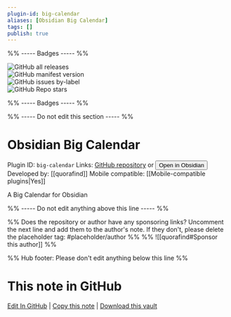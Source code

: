 ```yaml
---
plugin-id: big-calendar
aliases: [Obsidian Big Calendar]
tags: []
publish: true
---
```


%% ----- Badges ----- %%

![GitHub all releases](https://img.shields.io/github/downloads/quorafind/obsidian-big-calendar/total?color=573E7A&logo=github&style=for-the-badge)  
![GitHub manifest version](https://img.shields.io/github/manifest-json/v/quorafind/obsidian-big-calendar?color=573E7A&logo=github&style=for-the-badge)  
![GitHub issues by-label](https://img.shields.io/github/issues/quorafind/obsidian-big-calendar/help%20wanted?color=573E7A&logo=github&style=for-the-badge)  
![GitHub Repo stars](https://img.shields.io/github/stars/quorafind/obsidian-big-calendar?color=573E7A&logo=github&style=for-the-badge)

%% ----- Badges ----- %%

%% ----- Do not edit this section ----- %%

# Obsidian Big Calendar

Plugin ID: `big-calendar`
Links: [GitHub repository](https://github.com/quorafind/obsidian-big-calendar) or [<button id=HH>Open in Obsidian</button>](obsidian://show-plugin?id=big-calendar)
Developed by: [[quorafind]]
Mobile compatible: [[Mobile-compatible plugins|Yes]]

A Big Calendar for Obsidian

%% ----- Do not edit anything above this line ----- %%

%% Does the repository or author have any sponsoring links? Uncomment the next line and add them to the author's note. If they don't, please delete the placeholder tag: #placeholder/author %%
%% ![[quorafind#Sponsor this author]] %%

%% Hub footer: Please don't edit anything below this line %%

# This note in GitHub

<span class="git-footer">[Edit In GitHub](https://github.dev/obsidian-community/obsidian-hub/blob/main/02%20-%20Community%20Expansions/02.05%20All%20Community%20Expansions/Plugins/big-calendar.md "git-hub-edit-note") | [Copy this note](https://raw.githubusercontent.com/obsidian-community/obsidian-hub/main/02%20-%20Community%20Expansions/02.05%20All%20Community%20Expansions/Plugins/big-calendar.md "git-hub-copy-note") | [Download this vault](https://github.com/obsidian-community/obsidian-hub/archive/refs/heads/main.zip "git-hub-download-vault") </span>
